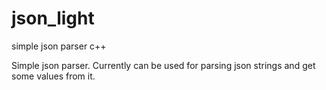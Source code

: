 # json_light
simple json parser c++

Simple json parser. 
Currently can be used for parsing json strings and get some values from it.
